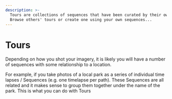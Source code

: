 ```yaml
---
description: >-
  Tours are collections of sequences that have been curated by their owner.
  Browse others' tours or create one using your own sequences...
---
```


# Tours

Depending on how you shot your imagery, it is likely you will have a number of sequences with some relationship to a location.

For example, if you take photos of a local park as a series of individual time lapses / Sequences \(e.g. one timelapse per path\). These Sequences are all related and it makes sense to group them together under the name of the park. This is what you can do with Tours



